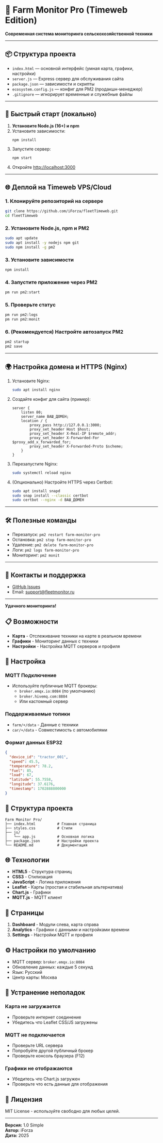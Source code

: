 # 🚜 Farm Monitor Pro (Timeweb Edition)

**Современная система мониторинга сельскохозяйственной техники**

---

## 📦 Структура проекта

- `index.html` — основной интерфейс (умная карта, графики, настройки)
- `server.js` — Express сервер для обслуживания сайта
- `package.json` — зависимости и скрипты
- `ecosystem.config.js` — конфиг для PM2 (продакшн-менеджер)
- `.gitignore` — игнорирует временные и служебные файлы

---

## 🚀 Быстрый старт (локально)

1. **Установите Node.js (16+) и npm**
2. Установите зависимости:
   ```bash
   npm install
   ```
3. Запустите сервер:
   ```bash
   npm start
   ```
4. Откройте [http://localhost:3000](http://localhost:3000)

---

## 🌐 Деплой на Timeweb VPS/Cloud

### 1. Клонируйте репозиторий на сервере
```bash
git clone https://github.com/iForza/fleetTimeweb.git
cd fleetTimeweb
```

### 2. Установите Node.js, npm и PM2
```bash
sudo apt update
sudo apt install -y nodejs npm git
sudo npm install -g pm2
```

### 3. Установите зависимости
```bash
npm install
```

### 4. Запустите приложение через PM2
```bash
pm run pm2:start
```

### 5. Проверьте статус
```bash
pm run pm2:logs
pm run pm2:monit
```

### 6. (Рекомендуется) Настройте автозапуск PM2
```bash
pm2 startup
pm2 save
```

---

## 🌍 Настройка домена и HTTPS (Nginx)

1. Установите Nginx:
   ```bash
   sudo apt install nginx
   ```
2. Создайте конфиг для сайта (пример):
   ```nginx
   server {
       listen 80;
       server_name ВАШ_ДОМЕН;
       location / {
           proxy_pass http://127.0.0.1:3000;
           proxy_set_header Host $host;
           proxy_set_header X-Real-IP $remote_addr;
           proxy_set_header X-Forwarded-For $proxy_add_x_forwarded_for;
           proxy_set_header X-Forwarded-Proto $scheme;
       }
   }
   ```
3. Перезапустите Nginx:
   ```bash
   sudo systemctl reload nginx
   ```
4. (Опционально) Настройте HTTPS через Certbot:
   ```bash
   sudo apt install snapd
   sudo snap install --classic certbot
   sudo certbot --nginx -d ВАШ_ДОМЕН
   ```

---

## 🛠️ Полезные команды

- Перезапуск: `pm2 restart farm-monitor-pro`
- Остановка: `pm2 stop farm-monitor-pro`
- Удаление: `pm2 delete farm-monitor-pro`
- Логи: `pm2 logs farm-monitor-pro`
- Мониторинг: `pm2 monit`

---

## 📑 Контакты и поддержка

- [GitHub Issues](https://github.com/iForza/fleetTimeweb/issues)
- Email: support@fleetmonitor.ru

---

**Удачного мониторинга!**

## 📋 Возможности

- **Карта** - Отслеживание техники на карте в реальном времени
- **Графики** - Мониторинг данных с техники 
- **Настройки** - Настройка MQTT серверов и профиля

## 🔧 Настройка

### MQTT Подключение
- Используйте публичные MQTT брокеры:
  - `broker.emqx.io:8084` (по умолчанию)
  - `broker.hivemq.com:8884`
  - Или кастомный сервер

### Поддерживаемые топики
- `farm/+/data` - Данные с техники
- `car/+/data` - Совместимость с автомобилями

### Формат данных ESP32
```json
{
  "device_id": "tractor_001",
  "speed": 45.5,
  "temperature": 78.2,
  "fuel": 85,
  "load": 67,
  "latitude": 55.7558,
  "longitude": 37.6176,
  "timestamp": 1702888800000
}
```

## 📁 Структура проекта

```
Farm Monitor Pro/
├── index.html          # Главная страница
├── styles.css          # Стили
├── js/
│   └── app.js          # Основная логика
├── package.json        # Настройки проекта
└── README.md           # Документация
```

## 🌐 Технологии

- **HTML5** - Структура страниц
- **CSS3** - Стилизация
- **JavaScript** - Логика приложения
- **Leaflet** - Карты (простая и стабильная альтернатива)
- **Chart.js** - Графики
- **MQTT.js** - MQTT клиент

## 📱 Страницы

1. **Dashboard** - Модули слева, карта справа
2. **Analytics** - Графики с данными и настройками времени
3. **Settings** - Настройки MQTT и профиля

## ⚙️ Настройки по умолчанию

- MQTT сервер: `broker.emqx.io:8084`
- Обновление данных: каждые 5 секунд
- Язык: Русский
- Центр карты: Москва

## 🐛 Устранение неполадок

### Карта не загружается
- Проверьте интернет соединение
- Убедитесь что Leaflet CSS/JS загружены

### MQTT не подключается  
- Проверьте URL сервера
- Попробуйте другой публичный брокер
- Проверьте консоль браузера (F12)

### Графики не отображаются
- Убедитесь что Chart.js загружен
- Проверьте что есть данные для отображения

## 📄 Лицензия

MIT License - используйте свободно для любых целей.

---

**Версия:** 1.0 Simple  
**Автор:** iForza  
**Дата:** 2025 